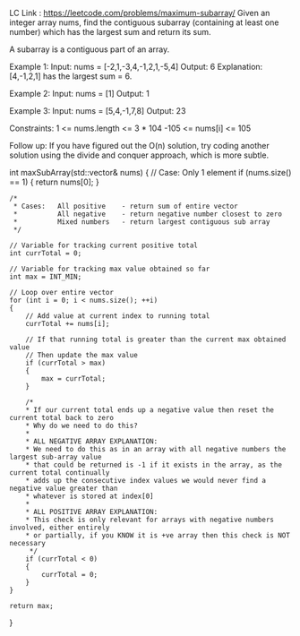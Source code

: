 LC Link : https://leetcode.com/problems/maximum-subarray/
Given an integer array nums, find the contiguous subarray (containing at least one number) which has the largest sum and return its sum.

A subarray is a contiguous part of an array.

Example 1:
Input: nums = [-2,1,-3,4,-1,2,1,-5,4]
Output: 6
Explanation: [4,-1,2,1] has the largest sum = 6.

Example 2:
Input: nums = [1]
Output: 1

Example 3:
Input: nums = [5,4,-1,7,8]
Output: 23
 

Constraints:
1 <= nums.length <= 3 * 104
-105 <= nums[i] <= 105
 

Follow up: If you have figured out the O(n) solution, try coding another solution using the divide and conquer approach, which is more subtle.

int maxSubArray(std::vector<int>& nums)
{
    // Case: Only 1 element
    if (nums.size() == 1)
    {
        return nums[0];
    }

    /*
     * Cases:   All positive    - return sum of entire vector
     *          All negative    - return negative number closest to zero
     *          Mixed numbers   - return largest contiguous sub array
     */

    // Variable for tracking current positive total
    int currTotal = 0;

    // Variable for tracking max value obtained so far
    int max = INT_MIN;

    // Loop over entire vector
    for (int i = 0; i < nums.size(); ++i)
    {
        // Add value at current index to running total
        currTotal += nums[i];

        // If that running total is greater than the current max obtained value
        // Then update the max value
        if (currTotal > max)
        {
            max = currTotal;
        }

        /* 
        * If our current total ends up a negative value then reset the current total back to zero
        * Why do we need to do this?
        * 
        * ALL NEGATIVE ARRAY EXPLANATION:
        * We need to do this as in an array with all negative numbers the largest sub-array value
        * that could be returned is -1 if it exists in the array, as the current total continually
        * adds up the consecutive index values we would never find a negative value greater than
        * whatever is stored at index[0]
        * 
        * ALL POSITIVE ARRAY EXPLANATION:
        * This check is only relevant for arrays with negative numbers involved, either entirely
        * or partially, if you KNOW it is +ve array then this check is NOT necessary
         */ 
        if (currTotal < 0)
        {
            currTotal = 0;
        }
    }

    return max;
}
